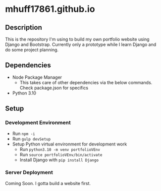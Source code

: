 # mhuff17861.github.io

## Description

This is the repository I'm using to build my own portfolio website using Django and Bootstrap. Currently only a prototype while I learn Django and do some project planning.

## Dependencies

- Node Package Manager
  - This takes care of other dependencies via the below commands. Check package.json for specifics
- Python 3.10

## Setup

### Development Environment

- Run `npm -i`
- Run `gulp devSetup`
- Setup Python virtual environment for development work
  - Run `python3.10 -m venv portfolioVEnv`
  - Run `source portfolioVEnv/bin/activate`
  - Install Django with `pip install Django`

### Server Deployment

Coming Soon. I gotta build a website first.
